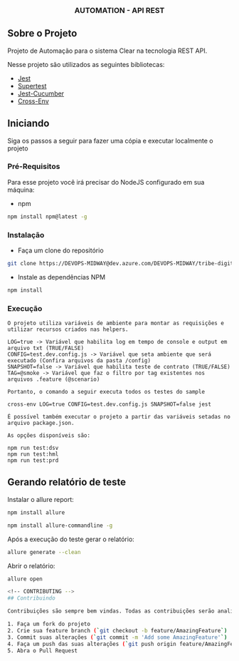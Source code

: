 <!-- PROJECT LOGO -->
<br />
<p align="center">
  <h3 align="center">AUTOMATION - API REST</h3>

<!-- ABOUT THE PROJECT -->
## Sobre o Projeto

Projeto de Automação para o sistema Clear na tecnologia REST API.

Nesse projeto são utilizados as seguintes bibliotecas:

* [Jest](https://jestjs.io/)
* [Supertest](https://github.com/visionmedia/supertest)
* [Jest-Cucumber](https://github.com/bencompton/jest-cucumber)
* [Cross-Env](https://github.com/kentcdodds/cross-env)

<!-- GETTING STARTED -->

## Iniciando

Siga os passos a seguir para fazer uma cópia e executar localmente o projeto

### Pré-Requisitos

Para esse projeto você irá precisar do NodeJS configurado em sua máquina: 
* npm
```sh
npm install npm@latest -g
```

<!-- INSTALLATION -->
### Instalação
 
*  Faça um clone do repositório
```sh
git clone https://DEVOPS-MIDWAY@dev.azure.com/DEVOPS-MIDWAY/tribe-digital-channel/_git/automation-backend-js
```
* Instale as dependências NPM
```sh
npm install
```
<!-- RUNNING -->
### Execução

```
O projeto utiliza variáveis de ambiente para montar as requisições e utilizar recursos criados nas helpers.

LOG=true -> Variável que habilita log em tempo de console e output em arquivo txt (TRUE/FALSE) 
CONFIG=test.dev.config.js -> Variável que seta ambiente que será executado (Confira arquivos da pasta /config)
SNAPSHOT=false -> Variável que habilita teste de contrato (TRUE/FALSE)
TAG=@smoke -> Variável que faz o filtro por tag existentes nos arquivos .feature (@scenario)

Portanto, o comando a seguir executa todos os testes do sample

cross-env LOG=true CONFIG=test.dev.config.js SNAPSHOT=false jest

É possível também executar o projeto a partir das variáveis setadas no arquivo package.json.

As opções disponíveis são:

npm run test:dsv
npm run test:hml
npm run test:prd
```
## Gerando relatório de teste

Instalar o allure report:

```bash
npm install allure
```
```bash
npm install allure-commandline -g
```

Após a execução do teste gerar o relatório:

```bash
allure generate --clean
```

Abrir o relatório:

```bash
allure open

<!-- CONTRIBUTING -->
## Contribuindo

Contribuições são sempre bem vindas. Todas as contribuições serão analisadas e devidamente apreciadas!

1. Faça um fork do projeto
2. Crie sua feature branch (`git checkout -b feature/AmazingFeature`)
3. Commit suas alterações (`git commit -m 'Add some AmazingFeature'`)
4. Faça um push das suas alterações (`git push origin feature/AmazingFeature`)
5. Abra o Pull Request
